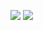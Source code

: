 <p float="top">
  <img src="https://github-readme-stats.vercel.app/api?username=Visne&show_icons=true&theme=github_dark&border_radius=0&hide_title=true&hide=stars&hide_rank=true&include_all_commits=true&hide_border=true" />
  <img src="https://github-readme-stats.vercel.app/api/top-langs/?username=Visne&theme=github_dark&hide=css&langs_count=10&border_radius=0&layout=compact&hide_title=true&hide_border=true" />
</p>
